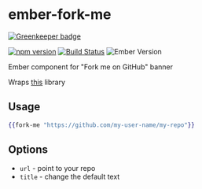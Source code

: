 # ember-fork-me

[![Greenkeeper badge](https://badges.greenkeeper.io/kellyselden/ember-fork-me.svg)](https://greenkeeper.io/)

[![npm version](https://badge.fury.io/js/ember-fork-me.svg)](https://badge.fury.io/js/ember-fork-me)
[![Build Status](https://travis-ci.org/kellyselden/ember-fork-me.svg?branch=master)](https://travis-ci.org/kellyselden/ember-fork-me)
![Ember Version](https://embadge.io/v1/badge.svg?start=1.13.0)

Ember component for "Fork me on GitHub" banner

Wraps [this](https://github.com/simonwhitaker/github-fork-ribbon-css) library

## Usage

```hbs
{{fork-me "https://github.com/my-user-name/my-repo"}}
```

## Options

* `url` - point to your repo
* `title` - change the default text
